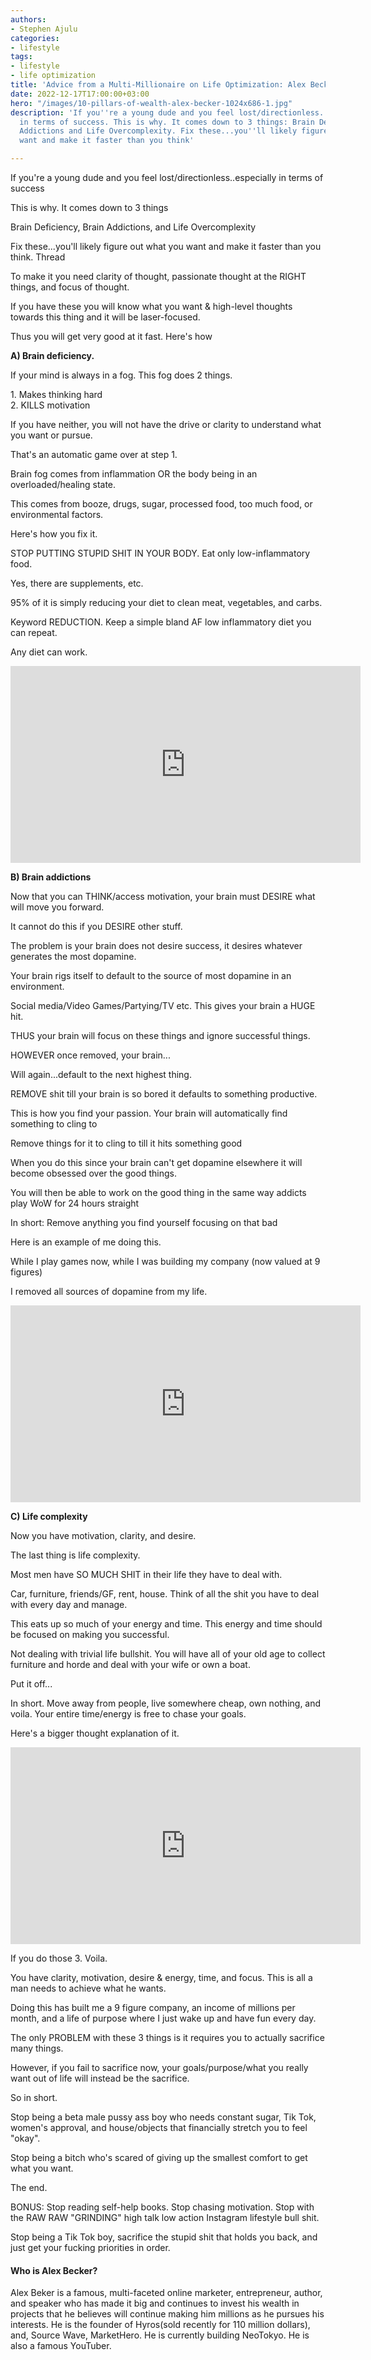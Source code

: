 ```yaml
---
authors:
- Stephen Ajulu
categories:
- lifestyle
tags:
- lifestyle
- life optimization
title: 'Advice from a Multi-Millionaire on Life Optimization: Alex Becker'
date: 2022-12-17T17:00:00+03:00
hero: "/images/10-pillars-of-wealth-alex-becker-1024x686-1.jpg"
description: 'If you''re a young dude and you feel lost/directionless. Especially
  in terms of success. This is why. It comes down to 3 things: Brain Deficiency, Brain
  Addictions and Life Overcomplexity. Fix these...you''ll likely figure out what you
  want and make it faster than you think'

---
```

If you're a young dude and you feel lost/directionless..especially in terms of success

This is why. It comes down to 3 things

Brain Deficiency, Brain Addictions, and Life Overcomplexity

Fix these...you'll likely figure out what you want and make it faster than you think. Thread

To make it you need clarity of thought, passionate thought at the RIGHT things, and focus of thought.

If you have these you will know what you want & high-level thoughts towards this thing and it will be laser-focused.

Thus you will get very good at it fast. Here's how

**A) Brain deficiency.**

If your mind is always in a fog. This fog does 2 things.

1\. Makes thinking hard  
2\. KILLS motivation

If you have neither, you will not have the drive or clarity to understand what you want or pursue.

That's an automatic game over at step 1.

Brain fog comes from inflammation OR the body being in an overloaded/healing state.

This comes from booze, drugs, sugar, processed food, too much food, or environmental factors.

Here's how you fix it.

STOP PUTTING STUPID SHIT IN YOUR BODY. Eat only low-inflammatory food.

Yes, there are supplements, etc.

95% of it is simply reducing your diet to clean meat, vegetables, and carbs.

Keyword REDUCTION. Keep a simple bland AF low inflammatory diet you can repeat.

Any diet can work.

<iframe width="560" height="315" src="https://www.youtube.com/embed/I-xTGAQUCG0" title="YouTube video player" frameborder="0" allow="accelerometer; autoplay; clipboard-write; encrypted-media; gyroscope; picture-in-picture" allowfullscreen></iframe>

**B) Brain addictions**

Now that you can THINK/access motivation, your brain must DESIRE what will move you forward.

It cannot do this if you DESIRE other stuff.

The problem is your brain does not desire success, it desires whatever generates the most dopamine.

Your brain rigs itself to default to the source of most dopamine in an environment.

Social media/Video Games/Partying/TV etc. This gives your brain a HUGE hit.

THUS your brain will focus on these things and ignore successful things.

HOWEVER once removed, your brain...

Will again...default to the next highest thing.

REMOVE shit till your brain is so bored it defaults to something productive.

This is how you find your passion. Your brain will automatically find something to cling to

Remove things for it to cling to till it hits something good

When you do this since your brain can't get dopamine elsewhere it will become obsessed over the good things.

You will then be able to work on the good thing in the same way addicts play WoW for 24 hours straight

In short: Remove anything you find yourself focusing on that bad

Here is an example of me doing this.

While I play games now, while I was building my company (now valued at 9 figures)

I removed all sources of dopamine from my life.

<iframe width="560" height="315" src="https://www.youtube.com/embed/868BlSS8Wg0" title="YouTube video player" frameborder="0" allow="accelerometer; autoplay; clipboard-write; encrypted-media; gyroscope; picture-in-picture" allowfullscreen></iframe>

**C) Life complexity**

Now you have motivation, clarity, and desire.

The last thing is life complexity.

Most men have SO MUCH SHIT in their life they have to deal with.

Car, furniture, friends/GF, rent, house. Think of all the shit you have to deal with every day and manage.

This eats up so much of your energy and time. This energy and time should be focused on making you successful.

Not dealing with trivial life bullshit. You will have all of your old age to collect furniture and horde and deal with your wife or own a boat.

Put it off...

In short. Move away from people, live somewhere cheap, own nothing, and voila. Your entire time/energy is free to chase your goals.

Here's a bigger thought explanation of it.

<iframe width="560" height="315" src="https://www.youtube.com/embed/i3IUsGxraHw" title="YouTube video player" frameborder="0" allow="accelerometer; autoplay; clipboard-write; encrypted-media; gyroscope; picture-in-picture" allowfullscreen></iframe>

If you do those 3. Voila.

You have clarity, motivation, desire & energy, time, and focus. This is all a man needs to achieve what he wants.

Doing this has built me a 9 figure company, an income of millions per month, and a life of purpose where I just wake up and have fun every day.

The only PROBLEM with these 3 things is it requires you to actually sacrifice many things.

However, if you fail to sacrifice now, your goals/purpose/what you really want out of life will instead be the sacrifice.

So in short.

Stop being a beta male pussy ass boy who needs constant sugar, Tik Tok, women's approval, and house/objects that financially stretch you to feel "okay".

Stop being a bitch who's scared of giving up the smallest comfort to get what you want.

The end.

BONUS: Stop reading self-help books. Stop chasing motivation. Stop with the RAW RAW "GRINDING" high talk low action Instagram lifestyle bull shit.

Stop being a Tik Tok boy, sacrifice the stupid shit that holds you back, and just get your fucking priorities in order.

#### Who is Alex Becker?

Alex Beker is a famous, multi-faceted online marketer, entrepreneur, author, and speaker who has made it big and continues to invest his wealth in projects that he believes will continue making him millions as he pursues his interests. He is the founder of Hyros(sold recently for 110 million dollars), and, Source Wave, MarketHero. He is currently building NeoTokyo. He is also a famous YouTuber.